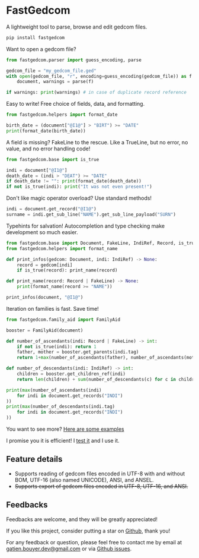 # FastGedcom

A lightweight tool to parse, browse and edit gedcom files.

```bash
pip install fastgedcom
```

Want to open a gedcom file?
```python
from fastgedcom.parser import guess_encoding, parse

gedcom_file = "my_gedcom_file.ged"
with open(gedcom_file, "r", encoding=guess_encoding(gedcom_file)) as f:
	document, warnings = parse(f)

if warnings: print(warnings) # in case of duplicate record reference
```


Easy to write! Free choice of fields, data, and formatting.
```python
from fastgedcom.helpers import format_date

birth_date = (document["@I1@"] > "BIRT") >= "DATE"
print(format_date(birth_date))
```

A field is missing? FakeLine to the rescue. Like a TrueLine, but no error, no value, and no error handling code!
```python
from fastgedcom.base import is_true

indi = document["@I1@"]
death_date = (indi > "DEAT") >= "DATE"
if death_date != "": print(format_date(death_date)) 
if not is_true(indi): print("It was not even present!")
```

Don't like magic operator overload? Use standard methods!
```python
indi = document.get_record("@I1@")
surname = indi.get_sub_line("NAME").get_sub_line_payload("SURN")
```

Typehints for salvation! Autocompletion and type checking make development so much easier.
```python
from fastgedcom.base import Document, FakeLine, IndiRef, Record, is_true
from fastgedcom.helpers import format_name

def print_infos(gedcom: Document, indi: IndiRef) -> None:
	record = gedcom[indi]
	if is_true(record): print_name(record)

def print_name(record: Record | FakeLine) -> None:
	print(format_name(record >= "NAME"))

print_infos(document, "@I1@")
```

Iteration on families is fast. Save time!
```python
from fastgedcom.family_aid import FamilyAid

booster = FamilyAid(document)

def number_of_ascendants(indi: Record | FakeLine) -> int:
	if not is_true(indi): return 1
	father, mother = booster.get_parents(indi.tag)
	return 1+max(number_of_ascendants(father), number_of_ascendants(mother))

def number_of_descendants(indi: IndiRef) -> int:
	children = booster.get_children_ref(indi)
	return len(children) + sum(number_of_descendants(c) for c in children)

print(max(number_of_ascendants(indi)
	for indi in document.get_records("INDI")
))
print(max(number_of_descendants(indi.tag)
	for indi in document.get_records("INDI")
))
```

You want to see more? [Here are some examples](https://github.com/GatienBouyer/fastgedcom/tree/main/examples)

I promise you it is efficient! I [test it](https://github.com/GatienBouyer/fastgedcom/tree/main/benchmarks) and I use it.



## Feature details

- Supports reading of gedcom files encoded in UTF-8 with and without BOM, UTF-16 (also named UNICODE), ANSI, and ANSEL.
- ~~Supports export of gedcom files encoded in UTF-8, UTF-16, and ANSI.~~

## Feedbacks

Feedbacks are welcome, and they will be greatly appreciated!

If you like this project, consider putting a star on [Github](https://github.com/GatienBouyer/fastgedcom), thank you!

For any feedback or question, please feel free to contact me by email at gatien.bouyer.dev@gmail.com or via [Github issues](https://github.com/GatienBouyer/fastgedcom/issues).
